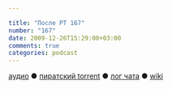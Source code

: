 ```yaml
---

title: "После РТ 167"
number: "167"
date: 2009-12-26T15:29:00+03:00
comments: true
categories: podcast
---
```

[аудио](http://cdn.radio-t.com/rt167post.mp3) ● [пиратский torrent](http://pirates.radio-t.com/torrents/rt167post.mp3.torrent) ● [лог чата](http://chat.radio-t.com/logs/radio-t-167.html) ● [wiki](http://wiki.radio-t.com/%D0%9F%D0%BE%D1%81%D0%BB%D0%B5_%D0%A0%D0%A2_167)<audio src="http://cdn.radio-t.com/rt167post.mp3" preload="none">
